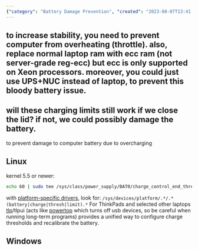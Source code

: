 ```yaml
---
{"category": "Battery Damage Prevention", "created": "2023-08-07T13:41:02+00:00", "date": "2023-08-07 13:41:02", "description": "This article offers guidance on preventing computer overheating and battery damage by configuring charge thresholds and recalibration for laptop batteries. It provides platform-specific instructions, such as using tlp/tlpui tools on ThinkPad laptops and considering alternative solutions like UPS+NUC. The advice applies to both Linux and Windows systems.", "modified": "2023-09-14T18:45:29+08:00", "tags": ["laptop battery", "overheating prevention", "battery damage", "charge thresholds", "recalibration", "ThinkPad laptops", "platform-specific instructions"], "title": "aldente windows & linux alternative"}
---
```

to increase stability, you need to prevent computer from overheating (throttle). also, replace normal laptop ram with ecc ram (not server-grade reg-ecc)
but ecc is only supported on Xeon processors.
moreover, you could just use UPS+NUC instead of laptop, to prevent this bloody battery issue.
----
will these charging limits still work if we close the lid? if not, we could possibly damage the battery.
----
to prevent damage to computer battery due to overcharging
## Linux
kernel 5.5 or newer:
```bash
echo 60 | sudo tee /sys/class/power_supply/BAT0/charge_control_end_threshold
```
with [platform-specific drivers](https://unix.stackexchange.com/questions/48534/how-to-adjust-charging-thresholds-of-laptop-battery), look for: `/sys/devices/platform/.*/.*(battery|charge|thresh|limit).*`
For ThinkPads and selected other laptops [tlp](https://linrunner.de/tlp)/tlpui (acts like [powertop](https://01.org/powertop/) which turns off usb devices, so be careful when running long-term programs) provides a unified way
to configure charge thresholds and recalibrate the battery.
## Windows
